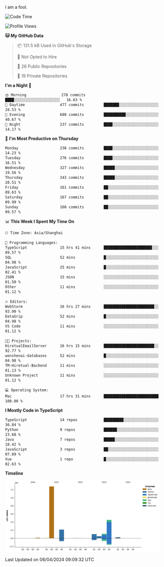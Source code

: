 I am a fool.

<!--START_SECTION:waka-->
![Code Time](http://img.shields.io/badge/Code%20Time-1%2C308%20hrs%2032%20mins-blue)

![Profile Views](http://img.shields.io/badge/Profile%20Views-0-blue)

**🐱 My GitHub Data** 

> 📦 131.5 kB Used in GitHub's Storage 
 > 
> 🚫 Not Opted to Hire
 > 
> 📜 26 Public Repositories 
 > 
> 🔑 19 Private Repositories 
 > 
**I'm a Night 🦉** 

```text
🌞 Morning                278 commits         ████░░░░░░░░░░░░░░░░░░░░░   16.63 % 
🌆 Daytime                477 commits         ███████░░░░░░░░░░░░░░░░░░   28.53 % 
🌃 Evening                680 commits         ██████████░░░░░░░░░░░░░░░   40.67 % 
🌙 Night                  237 commits         ████░░░░░░░░░░░░░░░░░░░░░   14.17 % 
```
📅 **I'm Most Productive on Thursday** 

```text
Monday                   238 commits         ████░░░░░░░░░░░░░░░░░░░░░   14.23 % 
Tuesday                  276 commits         ████░░░░░░░░░░░░░░░░░░░░░   16.51 % 
Wednesday                327 commits         █████░░░░░░░░░░░░░░░░░░░░   19.56 % 
Thursday                 343 commits         █████░░░░░░░░░░░░░░░░░░░░   20.51 % 
Friday                   161 commits         ██░░░░░░░░░░░░░░░░░░░░░░░   09.63 % 
Saturday                 167 commits         ██░░░░░░░░░░░░░░░░░░░░░░░   09.99 % 
Sunday                   160 commits         ██░░░░░░░░░░░░░░░░░░░░░░░   09.57 % 
```


📊 **This Week I Spent My Time On** 

```text
🕑︎ Time Zone: Asia/Shanghai

💬 Programming Languages: 
TypeScript               15 hrs 41 mins      ██████████████████████░░░   89.57 % 
SQL                      52 mins             █░░░░░░░░░░░░░░░░░░░░░░░░   04.98 % 
JavaScript               25 mins             █░░░░░░░░░░░░░░░░░░░░░░░░   02.41 % 
JSON                     15 mins             ░░░░░░░░░░░░░░░░░░░░░░░░░   01.50 % 
Other                    11 mins             ░░░░░░░░░░░░░░░░░░░░░░░░░   01.12 % 

🔥 Editors: 
WebStorm                 16 hrs 27 mins      ███████████████████████░░   93.90 % 
DataGrip                 52 mins             █░░░░░░░░░░░░░░░░░░░░░░░░   04.98 % 
VS Code                  11 mins             ░░░░░░░░░░░░░░░░░░░░░░░░░   01.12 % 

🐱‍💻 Projects: 
HiretualEmailServer      16 hrs 15 mins      ███████████████████████░░   92.77 % 
wenshenai-databases      52 mins             █░░░░░░░░░░░░░░░░░░░░░░░░   04.98 % 
TM-Hiretual-Backend      11 mins             ░░░░░░░░░░░░░░░░░░░░░░░░░   01.13 % 
Unknown Project          11 mins             ░░░░░░░░░░░░░░░░░░░░░░░░░   01.12 % 

💻 Operating System: 
Mac                      17 hrs 31 mins      █████████████████████████   100.00 % 
```

**I Mostly Code in TypeScript** 

```text
TypeScript               14 repos            █████████░░░░░░░░░░░░░░░░   36.84 % 
Python                   9 repos             ██████░░░░░░░░░░░░░░░░░░░   23.68 % 
Java                     7 repos             █████░░░░░░░░░░░░░░░░░░░░   18.42 % 
JavaScript               3 repos             ██░░░░░░░░░░░░░░░░░░░░░░░   07.89 % 
Vue                      1 repo              █░░░░░░░░░░░░░░░░░░░░░░░░   02.63 % 
```



**Timeline**

![Lines of Code chart](https://raw.githubusercontent.com/VeejaLiu/VeejaLiu/master/assets/bar_graph.png)


 Last Updated on 06/04/2024 09:09:32 UTC
<!--END_SECTION:waka-->
